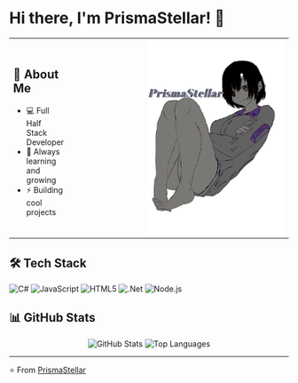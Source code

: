 # Hi there, I'm PrismaStellar! 👋

<table>
<tr>
<td width="20%">

## 🚀 About Me
- 💻 Full Half Stack Developer
- 🌱 Always learning and growing
- ⚡ Building cool projects

</td>
<td width="80%">
<img align="right" src="https://raw.githubusercontent.com/PrismaStellar/PrismaStellar/main/assets/prisma.png" width="250"/>
</td>
</tr>
</table>

## 🛠️ Tech Stack
![C#](https://img.shields.io/badge/C%23-239120?style=flat&logo=c-sharp&logoColor=white)
![JavaScript](https://img.shields.io/badge/JavaScript-F7DF1E?style=flat&logo=javascript&logoColor=black)
![HTML5](https://img.shields.io/badge/HTML5-E34F26?style=flat&logo=html5&logoColor=white)
![.Net](https://img.shields.io/badge/.NET-5C2D91?style=flat&logo=.net&logoColor=white)
![Node.js](https://img.shields.io/badge/Node.js-43853D?style=flat&logo=node.js&logoColor=white)

## 📊 GitHub Stats
<div align="center">
  <img src="https://github-readme-stats.vercel.app/api?username=PrismaStellar&show_icons=true&theme=tokyonight" alt="GitHub Stats" />
  <img src="https://github-readme-stats.vercel.app/api/top-langs/?username=PrismaStellar&layout=compact&theme=tokyonight" alt="Top Languages" />
</div>

---
⭐️ From [PrismaStellar](https://github.com/PrismaStellar)
